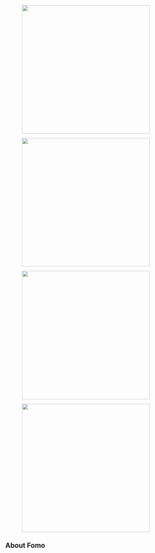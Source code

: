 <p align="center">
  <a href="#" target="_blank">
    <img src="https://user-images.githubusercontent.com/80312616/194862329-7bc5ff9c-d2b6-454c-a01c-1e42689bafbd.png" width="400">   
  </a>
</p>

<p align="center">
  <a href="#" target="_blank">
    <img src="https://user-images.githubusercontent.com/80312616/194863199-7963dade-5055-4cd8-b74d-5b2070a9d71b.png" width="400">   
  </a>
</p>

<p align="center">
  <a href="#" target="_blank">
    <img src="https://user-images.githubusercontent.com/80312616/194863237-a3fb88ca-5e89-4074-8ba2-fe5e8f899820.png" width="400">   
  </a>
</p>

<p align="center">
  <a href="#" target="_blank">
    <img src="https://user-images.githubusercontent.com/80312616/194863242-6999e62c-62f9-406c-8640-ece718e3403e.png" width="400">   
  </a>
</p>


## About Fomo
